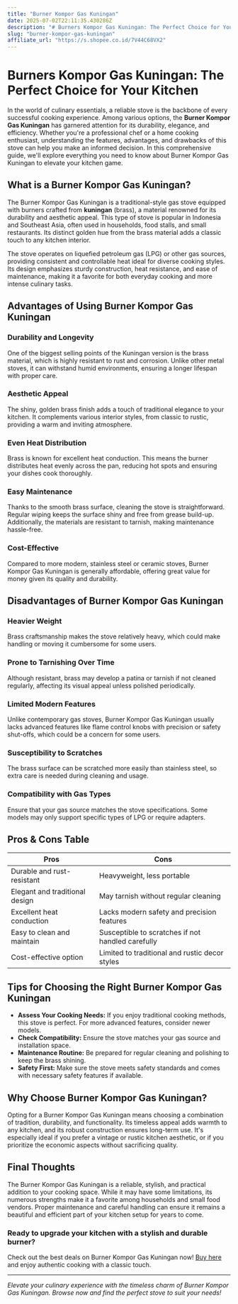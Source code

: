 ```yaml
---
title: "Burner Kompor Gas Kuningan"
date: 2025-07-02T22:11:35.430286Z
description: "# Burners Kompor Gas Kuningan: The Perfect Choice for Your Kitchen..."
slug: "burner-kompor-gas-kuningan"
affiliate_url: "https://s.shopee.co.id/7V44C68VX2"
---
```

# Burners Kompor Gas Kuningan: The Perfect Choice for Your Kitchen

In the world of culinary essentials, a reliable stove is the backbone of every successful cooking experience. Among various options, the **Burner Kompor Gas Kuningan** has garnered attention for its durability, elegance, and efficiency. Whether you're a professional chef or a home cooking enthusiast, understanding the features, advantages, and drawbacks of this stove can help you make an informed decision. In this comprehensive guide, we'll explore everything you need to know about Burner Kompor Gas Kuningan to elevate your kitchen game.

## What is a Burner Kompor Gas Kuningan?

The Burner Kompor Gas Kuningan is a traditional-style gas stove equipped with burners crafted from **kuningan** (brass), a material renowned for its durability and aesthetic appeal. This type of stove is popular in Indonesia and Southeast Asia, often used in households, food stalls, and small restaurants. Its distinct golden hue from the brass material adds a classic touch to any kitchen interior.

The stove operates on liquefied petroleum gas (LPG) or other gas sources, providing consistent and controllable heat ideal for diverse cooking styles. Its design emphasizes sturdy construction, heat resistance, and ease of maintenance, making it a favorite for both everyday cooking and more intense culinary tasks.

## Advantages of Using Burner Kompor Gas Kuningan

### Durability and Longevity

One of the biggest selling points of the Kuningan version is the brass material, which is highly resistant to rust and corrosion. Unlike other metal stoves, it can withstand humid environments, ensuring a longer lifespan with proper care.

### Aesthetic Appeal

The shiny, golden brass finish adds a touch of traditional elegance to your kitchen. It complements various interior styles, from classic to rustic, providing a warm and inviting atmosphere.

### Even Heat Distribution

Brass is known for excellent heat conduction. This means the burner distributes heat evenly across the pan, reducing hot spots and ensuring your dishes cook thoroughly.

### Easy Maintenance

Thanks to the smooth brass surface, cleaning the stove is straightforward. Regular wiping keeps the surface shiny and free from grease build-up. Additionally, the materials are resistant to tarnish, making maintenance hassle-free.

### Cost-Effective

Compared to more modern, stainless steel or ceramic stoves, Burner Kompor Gas Kuningan is generally affordable, offering great value for money given its quality and durability.

## Disadvantages of Burner Kompor Gas Kuningan

### Heavier Weight

Brass craftsmanship makes the stove relatively heavy, which could make handling or moving it cumbersome for some users.

### Prone to Tarnishing Over Time

Although resistant, brass may develop a patina or tarnish if not cleaned regularly, affecting its visual appeal unless polished periodically.

### Limited Modern Features

Unlike contemporary gas stoves, Burner Kompor Gas Kuningan usually lacks advanced features like flame control knobs with precision or safety shut-offs, which could be a concern for some users.

### Susceptibility to Scratches

The brass surface can be scratched more easily than stainless steel, so extra care is needed during cleaning and usage.

### Compatibility with Gas Types

Ensure that your gas source matches the stove specifications. Some models may only support specific types of LPG or require adapters.

## Pros & Cons Table

| Pros                                    | Cons                                              |
|-----------------------------------------|---------------------------------------------------|
| Durable and rust-resistant            | Heavyweight, less portable                       |
| Elegant and traditional design       | May tarnish without regular cleaning           |
| Excellent heat conduction            | Lacks modern safety and precision features      |
| Easy to clean and maintain           | Susceptible to scratches if not handled carefully |
| Cost-effective option                | Limited to traditional and rustic decor styles   |

## Tips for Choosing the Right Burner Kompor Gas Kuningan

- **Assess Your Cooking Needs:** If you enjoy traditional cooking methods, this stove is perfect. For more advanced features, consider newer models.
- **Check Compatibility:** Ensure the stove matches your gas source and installation space.
- **Maintenance Routine:** Be prepared for regular cleaning and polishing to keep the brass shining.
- **Safety First:** Make sure the stove meets safety standards and comes with necessary safety features if available.

## Why Choose Burner Kompor Gas Kuningan?

Opting for a Burner Kompor Gas Kuningan means choosing a combination of tradition, durability, and functionality. Its timeless appeal adds warmth to any kitchen, and its robust construction ensures long-term use. It's especially ideal if you prefer a vintage or rustic kitchen aesthetic, or if you prioritize the economic aspects without sacrificing quality.

## Final Thoughts

The Burner Kompor Gas Kuningan is a reliable, stylish, and practical addition to your cooking space. While it may have some limitations, its numerous strengths make it a favorite among households and small food vendors. Proper maintenance and careful handling can ensure it remains a beautiful and efficient part of your kitchen setup for years to come.

### Ready to upgrade your kitchen with a stylish and durable burner? 

Check out the best deals on Burner Kompor Gas Kuningan now! [Buy here](https://s.shopee.co.id/7V44C68VX2) and enjoy authentic cooking with a classic touch.

---

*Elevate your culinary experience with the timeless charm of Burner Kompor Gas Kuningan. Browse now and find the perfect stove to suit your needs!*